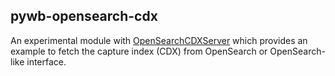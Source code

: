 ## pywb-opensearch-cdx

An experimental module with [OpenSearchCDXServer](opensearch.py) which provides an example to fetch the capture index (CDX) from OpenSearch or OpenSearch-like interface.

